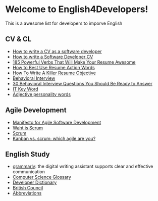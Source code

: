 # Welcome to English4Developers!

This is a awesome list for developers to imporve English


## CV & CL

 - [How to write a CV as a software developer](https://learnitmyway.medium.com/how-to-write-a-cv-as-a-software-developer-8841a79f8458)
 - [How to write a Software Developer CV](https://www.wearedevelopers.com/magazine/quick-guide-how-to-write-a-software-developer-cv)
 - [185 Powerful Verbs That Will Make Your Resume Awesome](https://www.themuse.com/advice/185-powerful-verbs-that-will-make-your-resume-awesome)
 - [How to Best Use Resume Action Words](https://business.tutsplus.com/articles/resume-action-words-and-powerful-verbs--cms-28829)
 - [How To Write A Killer Resume Objective](https://theinterviewguys.com/objective-for-resume/)
 - [Behavioral Interview](https://www.grammarly.com/blog/behavioral-interview-questions-and-answers/)
 - [30 Behavioral Interview Questions You Should Be Ready to Answer](https://www.themuse.com/advice/30-behavioral-interview-questions-you-should-be-ready-to-answer)
 - [IT Key Word](https://wmich.edu/sites/default/files/attachments/u86/2013/IT%20Keywords.pdf)
 - [Adjective personality words](https://www.monster.ca/career-advice/article/50-personality-traits-for-the-workplace-canada)


## Agile Development

 - [Manifesto for Agile Software Development](http://www.scrummanifesto.org/)
 - [Waht is Scrum](https://www.scrum.org/resources/what-is-scrum)
 - [Scrum](https://www.atlassian.com/agile/scrum)
 - [Kanban vs. scrum: which agile are you?](https://www.atlassian.com/agile/kanban/kanban-vs-scrum)


## English Study

- [grammarly](https://www.grammarly.com/): the digital writing assistant supports clear and effective communication
- [Computer Science Glossary](https://github.com/JuanitoFatas/Computer-Science-Glossary/blob/master/dict.textile)
- [Developer Dictionary](https://github.com/dephraiim/awesome-developer-dictionary)
- [British Council](https://learnenglish.britishcouncil.org/)
- [Abbreviations](abbreviations.md)
